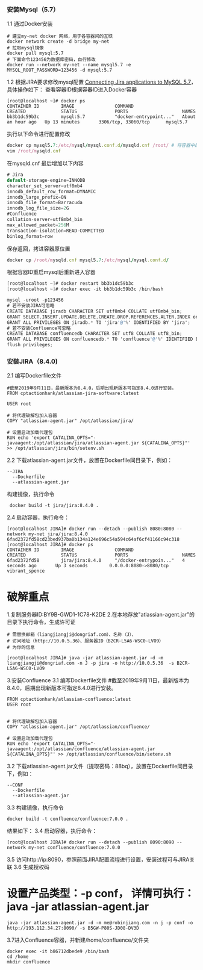 ### 安装Mysql（5.7）
1.1 通过Docker安装
```
# 建立my-net docker 网络，用于各容器间的互联
docker network create -d bridge my-net
# 拉取mysql镜像
docker pull mysql:5.7
# 下面命令123456为数据库密码，自行修改
docker run --network my-net --name mysql5.7 -e MYSQL_ROOT_PASSWORD=123456 -d mysql:5.7
```

1.2 根据JIRA要求修改mysql配置
[Connecting Jira applications to MySQL 5.7](https://confluence.atlassian.com/adminjiraserver/connecting-jira-applications-to-mysql-5-7-966063305.html#ConnectingJiraapplicationstoMySQL5.7-configuringmysql)，具体操作如下：
查看容器ID根据容器ID进入Docker容器

```
[root@localhost ~]# docker ps
CONTAINER ID        IMAGE               COMMAND                  CREATED             STATUS              PORTS                    NAMES
bb3b1dc59b3c        mysql:5.7           "docker-entrypoint..."   About an hour ago   Up 13 minutes       3306/tcp, 33060/tcp      mysql5.7
```



执行以下命令进行配置修改

```ruby
docker cp mysql5.7:/etc/mysql/mysql.conf.d/mysqld.cnf /root/ # 将容器中配置文件拷出宿主机进行修改
vim /root/mysqld.cnf
```

在mysqld.cnf 最后增加以下内容

```csharp
# Jira
default-storage-engine=INNODB
character_set_server=utf8mb4
innodb_default_row_format=DYNAMIC
innodb_large_prefix=ON
innodb_file_format=Barracuda
innodb_log_file_size=2G
#Confluence
collation-server=utf8mb4_bin
max_allowed_packet=256M
transaction-isolation=READ-COMMITTED
binlog_format=row
```

保存返回，拷进容器原位置

```ruby
docker cp /root/mysqld.cnf mysql5.7:/etc/mysql/mysql.conf.d/
```

根据容器ID重启mysql后重新进入容器

```csharp
[root@localhost ~]# docker restart bb3b1dc59b3c
[root@localhost ~]# docker exec -it bb3b1dc59b3c /bin/bash
```

```csharp
mysql -uroot -p123456
# 若不安装JIRA可忽略
CREATE DATABASE jiradb CHARACTER SET utf8mb4 COLLATE utf8mb4_bin;
GRANT SELECT,INSERT,UPDATE,DELETE,CREATE,DROP,REFERENCES,ALTER,INDEX on jiradb.* TO 'jira'@'%' IDENTIFIED BY 'jira';
GRANT ALL PRIVILEGES ON jiradb.* TO 'jira'@'%' IDENTIFIED BY 'jira';
# 若不安装Confluence可忽略
CREATE DATABASE confluencedb CHARACTER SET utf8 COLLATE utf8_bin;
GRANT ALL PRIVILEGES ON confluencedb.* TO 'confluence'@'%' IDENTIFIED BY 'confluence';
flush privileges;
```



### 安装JIRA（8.4.0)
2.1 编写Dockerfile文件
```
#截至2019年9月11日，最新版本为8.4.0，后期出现新版本可指定8.4.0进行安装。
FROM cptactionhank/atlassian-jira-software:latest

USER root

# 将代理破解包加入容器
COPY "atlassian-agent.jar" /opt/atlassian/jira/

# 设置启动加载代理包
RUN echo 'export CATALINA_OPTS="-javaagent:/opt/atlassian/jira/atlassian-agent.jar ${CATALINA_OPTS}"' >> /opt/atlassian/jira/bin/setenv.sh

```
2.2 下载atlassian-agent.jar文件，放置在Dockerfile同目录下，例如：
```
--JIRA
  --Dockerfile
  --atlassian-agent.jar
```
 构建镜像，执行命令
```
 docker build -t jira/jira:8.4.0 .
```

 2.4 启动容器，执行命令：
```
[root@localhost JIRA]# docker run --detach --publish 8080:8080 --network my-net jira/jira:8.4.0
6fad2372fd58cd23bed937ba0b134a124e696c54a594c64af6cf41166c94c318
[root@localhost JIRA]# docker ps
CONTAINER ID        IMAGE               COMMAND                  CREATED             STATUS              PORTS                    NAMES
6fad2372fd58        jira/jira:8.4.0     "/docker-entrypoin..."   4 seconds ago       Up 3 seconds        0.0.0.0:8080->8080/tcp   vibrant_spence
```

# 破解重点

1.复制服务器ID:BY9B-GWD1-1C78-K2DE
2.在本地存放"atlassian-agent.jar"的目录下执行命令，生成许可证
```
# 需替换邮箱（liangjiangji@dongriaf.com）、名称（J）、
# 访问地址（http://10.0.5.36）、服务器ID（B2CR-L5A6-WSC0-LVO9）
# 为你的信息

[root@localhost JIRA]# java -jar atlassian-agent.jar -d -m liangjiangji@dongriaf.com -n J -p jira -o http://10.0.5.36  -s B2CR-L5A6-WSC0-LVO9

```


3.安装Confluence
3.1 编写Dockerfile文件
#截至2019年9月11日，最新版本为8.4.0，后期出现新版本可指定8.4.0进行安装。
```
FROM cptactionhank/atlassian-confluence:latest 
USER root


# 将代理破解包加入容器
COPY "atlassian-agent.jar" /opt/atlassian/confluence/

# 设置启动加载代理包
RUN echo 'export CATALINA_OPTS="-javaagent:/opt/atlassian/confluence/atlassian-agent.jar ${CATALINA_OPTS}"' >> /opt/atlassian/confluence/bin/setenv.sh
```

3.2 下载atlassian-agent.jar文件（提取密码：88bq），放置在Dockerfile同目录下，例如：
```
--CONF
  --Dockerfile
  --atlassian-agent.jar
```
3.3 构建镜像，执行命令
``` 
docker build -t confluence/confluence:7.0.0 .
```
结果如下： 
3.4 启动容器，执行命令：
```
[root@localhost JIRA]# docker run --detach --publish 8090:8090 --network my-net confluence/confluence:7.0.0 
```
3.5 访问http://ip:8090，参照前面JIRA配置流程进行设置，安装过程可与JIRA关联
3.6 生成授权码
# 设置产品类型：-p conf， 详情可执行：java -jar atlassian-agent.jar 

```
java -jar atlassian-agent.jar -d -m me@robinjiang.com -n j -p conf -o http://193.112.34.27:8090/ -s B5GW-P80S-JD08-DV3D
```

3.7进入Confluence容器，并新建/home/confluence/文件夹

```
docker exec -it b86712dbede9 /bin/bash
cd /home
mkdir confluence 
```